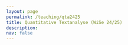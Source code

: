 ```yaml
---
layout: page
permalink: /teaching/qta2425
title: Quantitative Textanalyse (WiSe 24/25)
description: 
nav: false
---
```


<head>
    <meta charset="UTF-8">
    <meta name="viewport" content="width=device-width, initial-scale=1.0">
    <title>Fancy Table</title>
    <style>
        .fancy-table {
            width: 100%;
            border-collapse: collapse;
            text-align: left;
            vertical-align: top;
        }
        .fancy-table th, .fancy-table td {
            padding: 12px;
            border: 1px solid #ddd;
            text-align: left;
            vertical-align: top;
        }
        .fancy-table th {
            background-color: #f4f4f4;
            font-weight: bold;
        }
        .fancy-table tr:nth-child(even) {
            background-color: #f9f9f9;
        }
        .fancy-table tr:hover {
            background-color: #f1f1f1;
        }

        .plain-table {
            width: 100%;
            text-align: left;
            vertical-align: top;
        }
        .plain-table th, .plain-table td {
            padding: 12px;
        }
    </style>
</head>
<body>
    <h3>Inhalt</h3><br>
    <p>Wir leben in einer Welt von "big data", welche auch vor unserer Arbeit als Politikwissenschaftler*innen nicht Halt macht. Jeden Tag begründen politische Akteur*innen ihre Entscheidungen auf verschiedenen Kommunikationskanälen, Institutionen veröffentlichen Policy Reports, und Bürger*innen äußern ihre Meinung in sozialen Medien und in den Kommentarbereichen von Zeitungen. Doch wie können wir diese Datenmengen sinnvoll nutzen? </p>
    <p>Dieses Methodenseminar gibt einen Einblick in die quantitative Textanalyse, eine Art der Inhaltsanalyse, welche Texte anhand von numerischen Gemeinsamkeiten untersucht. Dabei werden die Student*innen im Laufe des Seminars lernen, (1) Textdaten von öffentlich zugänglichen Webseiten zu sammeln, (2) das Rohmaterial für verschiedene Analysen vorzubereiten sowie (3) verschiedene Techniken der quantitativen Textanalyse anzuwenden. Dabei werden die Studierenden auch ein Basisverständnis von neueren Entwicklungen der Textanalyse (wie von Transformer oder Large Language Modellen entwickeln). Die einzelnen Sitzungen werden dabei sehr praxisorientiert sein und Studierenden die Möglichkeit geben, ein eigenes Projekt im Rahmen des Seminars zu realisieren. Hierbei werden sie eine eigene Forschungsfrage entwickeln, theoretische Erwartungen formulieren, Forschungsdaten erschließen und eine passende Methode der quantitativen Textanalyse anwenden. </p>
    Der Syllabus lässt sich <a href="{{ site.url }}assets/pdf/qta/qta_syllabus.pdf">hier</a> herunterladen.
    <br>

	Das Seminar findet wöchentlich am Mittwoch zwischen 16-18 Uhr im Seminarraum SCH 100.107 statt. Student*innen werden gebeten, ihre Laptops mitzubringen. 
    <br><br>
    <h3>Materialien</h3>
    Um den Beispielcode durchlaufen lassen zu können, sollten zuerst die Dateien lokal gespeichert werden und in derselben Dateistruktur ein .Rproj-Datei erstellt werden. Über einen Doppelklick auf das .Rproj-File öffnet sich RStudio, über das das .RMD-File geöffnet werden kann. Eine Kurzanleitung lässt sich bspw. <a href="https://intro2r.com/rsprojs.html">hier</a> finden. <br>
	<br>
	<h4>1. Woche: Einführung</h4>
	<a href="{{ site.url }}assets/pdf/qta/introduction.pdf">Slides</a>
	<br><br>
	<h4>2. und 3. Woche: Crashkurs in R</h4>
	<table class="fancy-table">
        <tr>
            <th style="width:33%;">Slides</th>
            <th style="width:33%;">Code</th>
            <th style="width:33%;">Daten</th>
        </tr>
        <tr>
            <td><a href="{{ site.url }}assets/pdf/qta/crashkurs.pdf">Slides</a><br>
			<a href="{{ site.url }}assets/pdf/qta/crashkurs2.pdf">Slides (Woche 2)</a></td>
            <td><a href="{{ site.url }}assets/code/qta2425/einfuehrung.RMD">Einführung (Lösungen)</a><br>
			<a href="{{ site.url }}assets/code/qta2425/einfuehrung_empty.RMD">Einführung (Übungen)</a><br>
			<a href="{{ site.url }}assets/code/qta2425/tutorial.Rmd">Tutorial (Lösungen)</a><br>
			<a href="{{ site.url }}assets/code/qta2425/tutorial_empty.Rmd">Tutorial</a><br>
            </td>
            <td><a href="{{ site.url }}assets/data/allb18.dta">Allbus 2018</a> <br>
                <a href="{{ site.url }}assets/data/SnowballStopwordsGerman_utf8.txt">Stopwords</a> <br>
				<a href="{{ site.url }}assets/data/test_set.csv">.csv-Testdatei</a> <br>
				<a href="{{ site.url }}assets/data/unemployment_1222.xlsx">.xlsx-Testdatei</a> 	<br>			
				<a href="{{ site.url }}assets/data/mdb_data.RDS">Daten zu Abgeordneten des Deutschen Bundestags</a> 

				</td>
        </tr>
    </table><br><br>
	<h4>4. Woche: Was ist quantitative Textanalyse</h4>
	In dieser Sitzung beschäftigen wir uns mit Konzepten aus der Inhaltsanalyse. Wir werden einen Text manuell analysieren, bevor wir verschiedene Methoden und Gütekriterien der quantitativen Textanalyse kennenlernen. 
	<table class="fancy-table">
        <tr>
            <th style="width:33%;">Slides</th>
            <th style="width:33%;">Code</th>
        </tr>
        <tr>
            <td><a href="{{ site.url }}assets/pdf/qta/qta.pdf">Einführung in die quantitative Textanalyse</a></td>
            <td><a href="{{ site.url }}assets/code/qta2425/inauguration.Rmd">Code (US Inauguration Speeches)</a>
            </td>
        </tr>
    </table><br><br>
	<h4>5. Woche: Web-Scraping statischer Webseiten</h4>
	In dieser Woche versuchen wir, Daten von einfachen Webseiten herunterzuladen und in ein für uns nutzbares Dateiformat zu überführen. Bitte installiert im Vorfeld das <a href="https://selectorgadget.com/">SelectorGadget</a> für den Browser, welchen ihr normalerweise nutzt. Überlegt euch, welche Website für euch von Interesse sein könnte.  <br>
	<table class="fancy-table">
        <tr>
            <th style="width:33%;">Slides</th>
            <th style="width:33%;">Code</th>
        </tr>
        <tr>
            <td><a href="{{ site.url }}assets/pdf/qta/scraping.pdf">Scraping statischer Webseiten</a></td>
            <td><a href="{{ site.url }}assets/code/qta2425/scraping.Rmd">Code (Scraping Einführung)</a><br>
			<a href="{{ site.url }}assets/code/qta2425/scraping_exercises_empty.Rmd">Übungen (Scraping)</a><br>
			<a href="{{ site.url }}assets/code/qta2425/scraping_exercises.Rmd">Übungen - Lösungen</a>

            </td>
        </tr>
    </table><br><br>
	<h4>6. Woche: Web-Scraping dynamischer Webseiten</h4>
	In dieser Woche widmen wir uns komplexeren Webseiten, von denen wir überhaupt nicht oder nur teilweise auf den HTML-Code zugreifen können. Bitte stellt hierzu im Vorfeld der Sitzung sicher, dass ihr <a href="https://www.java.com/en/download/help/windows_offline_download.html">Java</a> installiert habt und es als Pfad-Variable definiert habt (s. <a href="https://www.java.com/en/download/help/path.html">folgende Anleitung</a>).  <br>
	<table class="fancy-table">
        <tr>
            <th style="width:33%;">Slides</th>
            <th style="width:33%;">Code</th>
        </tr>
        <tr>
            <td><a href="{{ site.url }}assets/pdf/qta/dynamic_scraping.pdf">Scraping dynamischer Webseiten und APIs</a></td>
            <td><a href="{{ site.url }}assets/code/qta2425/dynamic_scraping.Rmd">Code (Scraping dynamischer Webseiten)</a><br>
			<a href="{{ site.url }}assets/code/qta2425/apis.Rmd">Code (APIs)</a>
            </td>
        </tr>
    </table><br><br>
	<h4>7. Woche: Datenaufbereitung und Vorbereitung für Analysen </h4>
	Diese Woche widmet sich der Vorbereitung von einem Datensatz für die Textanalyse. Wir wandeln den Datensatz über verschiedene Schritte in eine Document-Frequency-Matrix um, mithilfe derer wir viele 'bags-of-words'-Analysen in R umsetzen können. Wir lernen dabei auch, welche Tokens wir entfernen können und wie wir wichtige Meta-Informationen zu den Daten in die neuen Datenformate konvertieren können. 
	
	<table class="fancy-table">
        <tr>
            <th style="width:33%;">Slides</th>
            <th style="width:33%;">Code</th>
            <th style="width:33%;">Daten</th>
        </tr>
        <tr>
            <td><a href="{{ site.url }}assets/pdf/qta/preparation.pdf">Slides</a></td>
            <td><a href="{{ site.url }}assets/code/qta2425/code/data_preparation.RMD">Code</a></td>
            <td><a href="{{ site.url }}assets/data/data_prep.RDS">Manifesto Data</a>
				</td>
        </tr>
    </table><br><br>
